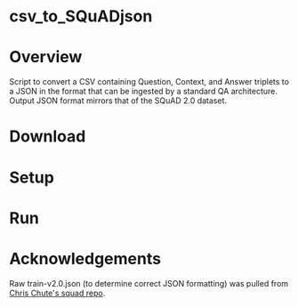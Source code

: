 # csv_to_SQuADjson

# Overview

Script to convert a CSV containing Question, Context, and Answer triplets to a JSON in the format that can be ingested by a standard QA architecture. Output JSON format mirrors that of the SQuAD 2.0 dataset. 

# Download 

# Setup

# Run

# Acknowledgements

Raw train-v2.0.json (to determine correct JSON formatting) was pulled from [Chris Chute's squad repo](https://github.com/chrischute/squad/tree/master/data).